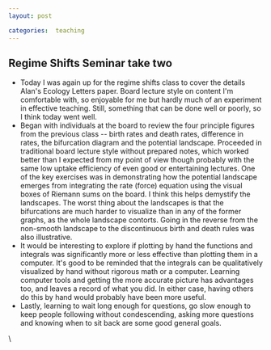 ```yaml
---
layout: post

categories:  teaching
---
```






 





Regime Shifts Seminar take two
------------------------------

-   Today I was again up for the regime shifts class to cover the
    details Alan's Ecology Letters paper. Board lecture style on content
    I'm comfortable with, so enjoyable for me but hardly much of an
    experiment in effective teaching. Still, something that can be done
    well or poorly, so I think today went well.
-   Began with individuals at the board to review the four principle
    figures from the previous class -- birth rates and death rates,
    difference in rates, the bifurcation diagram and the potential
    landscape. Proceeded in traditional board lecture style without
    prepared notes, which worked better than I expected from my point of
    view though probably with the same low uptake efficiency of even
    good or entertaining lectures. One of the key exercises was in
    demonstrating how the potential landscape emerges from integrating
    the rate (force) equation using the visual boxes of Riemann sums on
    the board. I think this helps demystify the landscapes. The worst
    thing about the landscapes is that the bifurcations are much harder
    to visualize than in any of the former graphs, as the whole
    landscape contorts. Going in the reverse from the non-smooth
    landscape to the discontinuous birth and death rules was also
    illustrative.
-   It would be interesting to explore if plotting by hand the functions
    and integrals was significantly more or less effective than plotting
    them in a computer. It's good to be reminded that the integrals can
    be qualitatively visualized by hand without rigorous math or a
    computer. Learning computer tools and getting the more accurate
    picture has advantages too, and leaves a record of what you did. In
    either case, having others do this by hand would probably have been
    more useful.
-   Lastly, learning to wait long enough for questions, go slow enough
    to keep people following without condescending, asking more
    questions and knowing when to sit back are some good general goals.

\

